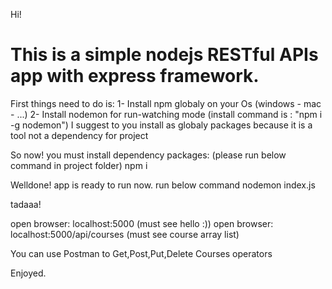 
Hi!

# This is a simple nodejs RESTful APIs app with express framework.

First things need to do is:
1- Install npm globaly on your Os (windows - mac - ...)
2- Install nodemon for run-watching mode (install command is : "npm i -g nodemon")
   I suggest to you install as globaly packages because it is a tool not a dependency for project

So now! you must install dependency packages: (please run below command in project folder)
npm i


Welldone! app is ready to run now. run below command
nodemon index.js

tadaaa!

open browser: localhost:5000  (must see hello :))
open browser: localhost:5000/api/courses (must see course array list)

You can use Postman to Get,Post,Put,Delete Courses operators

Enjoyed.
